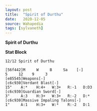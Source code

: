 ```yaml
---
layout: post
title:  "Spirit of Durthu"
date:   2020-12-05
source: Wahapedia
tags: [sylvaneth]
---
```


**Spirit of Durthu**

**Stat Block**
```
12/12 Spirit of Durthu
```

```
[56f442]M     W     B     Sa    [-]
5     12    9     3     
[e85545]Weapons[-]
[c6c930]Verdant Blast[-]
15"    A:*    H:4+   W:3+   R:-1   D:D3  
[c6c930]Guardian Sword[-]
3"     A:3    H:3+   W:3+   R:-2   D:*   
[c6c930]Massive Impaling Talons[-]
1"     A:1    H:3+   W:*    R:-2   D:1   
```


